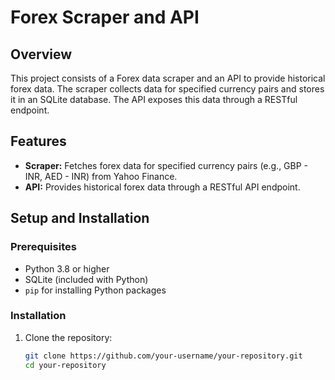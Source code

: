 # Forex Scraper and API

## Overview

This project consists of a Forex data scraper and an API to provide historical forex data. The scraper collects data for specified currency pairs and stores it in an SQLite database. The API exposes this data through a RESTful endpoint.

## Features

- **Scraper:** Fetches forex data for specified currency pairs (e.g., GBP - INR, AED - INR) from Yahoo Finance.
- **API:** Provides historical forex data through a RESTful API endpoint.

## Setup and Installation

### Prerequisites

- Python 3.8 or higher
- SQLite (included with Python)
- `pip` for installing Python packages

### Installation

1. Clone the repository:
   ```sh
   git clone https://github.com/your-username/your-repository.git
   cd your-repository

